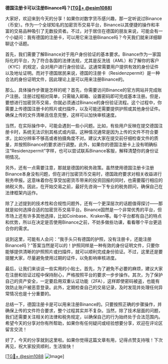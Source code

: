 **德国注册卡可以注册Binance吗？[[TG💪+ @esim1088](https://t.me/s/esim1088)]**

大家好，欢迎来到今天的分享！如果你对数字货币感兴趣，那一定听说过Binance（币安）。作为一个全球知名的加密货币交易平台，Binance以其便捷的操作和丰富的交易品种吸引了无数投资者。不过，对于居住在德国的朋友来说，可能会有一个小疑问：我有德国的注册卡，可以用它来注册Binance吗？今天我们就来详细聊聊这个话题。

首先，我们需要了解Binance对于用户身份验证的基本要求。Binance作为一家国际化的平台，为了符合各国的法律法规，尤其是反洗钱（AML）和了解你的客户（KYC）的规定，会对用户进行身份验证。这通常需要用户提供有效的身份证件以及地址证明。而对于德国居民来说，德国的注册卡（Residenzpermit）是一种合法的身份证明文件，因此理论上是可以用来注册Binance的。

那么，具体操作步骤是怎样的呢？首先，你需要访问Binance的官方网站并完成账户注册。注册过程相对简单，只需输入邮箱、设置密码即可完成基本注册。但是，要想进行加密货币交易，你就必须通过Binance的身份验证流程。这个过程中，你需要上传德国注册卡的照片或扫描件，以及可能还需要提供护照或其他身份证件。确保上传的文件清晰且信息完整，这样可以加快审核速度。

当然，在实际操作中，可能会遇到一些小问题。比如，有些用户反映在提交德国注册卡时，系统无法识别其格式或内容。这种情况通常是因为上传的文件不符合要求，比如分辨率不够高或者拍摄角度不对。建议大家在提交前仔细检查文件的质量，并按照Binance的要求进行调整。此外，如果你的德国注册卡上没有明确标注“Residenzpermit”字样，也可以尝试联系Binance客服，解释清楚你的身份证明情况。

另外，还有一点需要注意，那就是德国的税务政策。虽然使用德国注册卡注册Binance本身没有问题，但在进行加密货币交易时，德国政府要求对相关收益进行税务申报。这意味着你在享受加密货币带来的投资回报的同时，也需要履行相应的纳税义务。因此，在开始交易之前，最好先咨询一下专业的税务顾问，确保自己在法律框架内运作。

除了上述提到的技术性和合规性问题外，还有一个更深层次的话题值得探讨——那就是如何选择合适的加密货币交易平台。Binance固然是一个非常优秀的平台，但市场上还有许多其他选择，比如Coinbase、Kraken等。每个平台都有自己的特点和优势，所以在决定是否使用Binance之前，不妨多做些功课，看看哪个平台更适合你的需求。

说到这里，可能有人会问：“我手头只有德国的护照，没有注册卡，还能注册Binance吗？”答案当然是可以的！护照同样是一种有效的身份证明文件，只要你能够提供清晰的护照照片或扫描件，就可以顺利完成身份验证。不过，这里还是要提醒大家，尽量避免使用过期的证件，以免影响审核进度。

最后，让我们来谈谈一些实用的小贴士。首先，为了避免不必要的麻烦，建议大家在注册和验证过程中保持耐心，严格按照平台的要求一步步操作。其次，为了保护自己的资产安全，一定要启用双重认证功能（2FA），这样即使密码被盗，也能有效防止账户被恶意登录。此外，定期检查自己的交易记录，及时发现并处理任何异常情况也是十分重要的。

总结一下，德国注册卡是可以用来注册Binance的。只要按照正确的步骤操作，并确保上传的文件符合要求，整个过程其实并不复杂。当然，除了技术层面的问题，我们还需要关注相关的法律和税务规定，以确保自己的行为始终处于合法范围内。希望今天的分享对你有所帮助，如果你有任何疑问或经验想要分享，欢迎在评论区留言交流！

好了，今天的分享就到这里啦。如果你觉得这篇文章有用，记得点赞支持哦！下次再见，祝大家投资顺利，生活愉快！

[[TG💪+ @esim1088](https://t.me/s/esim1088) ![Image](https://i.postimg.cc/4NQfJmqS/Snipaste-2025-05-13-00-14-12.png)]
